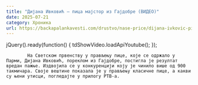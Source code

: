 ```yaml
---
title: "Дијана Ивковић – пица мајстор из Гајдобре (ВИДЕО)"
date: 2025-07-21
category: Хроника
url: https://backapalankavesti.com/drustvo/nase-price/dijana-ivkovic-pica-majstor-iz-gajdobre-video/
---
```


jQuery().ready(function() {
                            tdShowVideo.loadApiYoutube(); 
                        });
                        
                    
            На Светском првенству у прављењу пице, које се одржало у Парми, Дијана Ивковић, пореклом из Гајдобре, постигла је резултат вредан пажње. Издвојила се у конкуренцији коју је чинило више од 900 такмичара. Своје вештине показала је у прављењу класичне пице, а какви су њени утисци, погледајте у прилогу РТВ-а.

